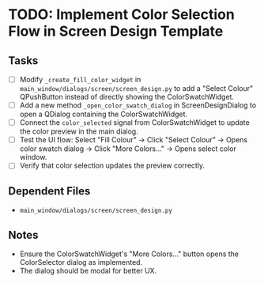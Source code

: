 # TODO: Implement Color Selection Flow in Screen Design Template

## Tasks
- [ ] Modify `_create_fill_color_widget` in `main_window/dialogs/screen/screen_design.py` to add a "Select Colour" QPushButton instead of directly showing the ColorSwatchWidget.
- [ ] Add a new method `_open_color_swatch_dialog` in ScreenDesignDialog to open a QDialog containing the ColorSwatchWidget.
- [ ] Connect the `color_selected` signal from ColorSwatchWidget to update the color preview in the main dialog.
- [ ] Test the UI flow: Select "Fill Colour" -> Click "Select Colour" -> Opens color swatch dialog -> Click "More Colors..." -> Opens select color window.
- [ ] Verify that color selection updates the preview correctly.

## Dependent Files
- `main_window/dialogs/screen/screen_design.py`

## Notes
- Ensure the ColorSwatchWidget's "More Colors..." button opens the ColorSelector dialog as implemented.
- The dialog should be modal for better UX.
